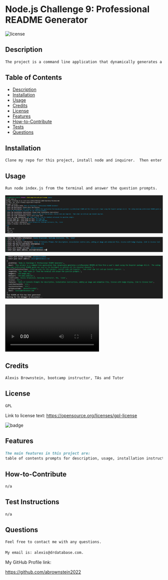 # Node.js Challenge 9: Professional README Generator

![license](https://img.shields.io/badge/license-GPL-black)

## Description

```md
The project is a command line application that dynamically generates a professional README.md file from a user's input using the Inquirer package v8.2.4.  The coding bootcamp README guide was used as the benchmark to achieve all the required elements. 
```

## Table of Contents

- [Description](#description)
- [Installation](#installation)
- [Usage](#usage)
- [Credits](#credits)
- [License](#license)
- [Features](#features)
- [How-to-Contribute](#how-to-contribute)
- [Tests](#test-instructions)
- [Questions](#questions)

## Installation

```md
Clone my repo for this project, install node and inquirer.  Then enter npm init and npm install inquirer.
```

## Usage

```md
Run node index.js from the terminal and answer the question prompts.
```

![example image](ch9-screens.png)

![example media file](ch9-demo.webm.mov)

## Credits

```md
Alexis Brownstein, bootcamp instructor, TAs and Tutor 
```

## License

 ```md
 GPL 
```

Link to license text:
https://opensource.org/licenses/gpl-license


![badge](https://img.shields.io/badge/license-GPL-black)


## Features

```md
The main features in this project are:
table of contents prompts for description, usage, installation instructions, adding an image and animation file, license with badge display, link to license text
```

## How-to-Contribute

```md
n/a
```

## Test Instructions

```md
n/a
```

## Questions

```md
Feel free to contact me with any questions.

My email is: alexis@drdatabase.com.
```

My GitHub Profile link:
  
  https://github.com/abrownstein2022
 
